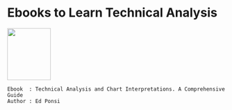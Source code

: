 # Ebooks to Learn Technical Analysis
<a href="https://www.tradingsetupsreview.com/10-resources-learning-price-action-trading/">
<img src="https://d386vep05x5edh.cloudfront.net/product_images/2630/2630199_500px_jpg/technical_analysis_and_chart_interpretations_a.jpg" width="100px" height="120px"/></a>

    Ebook  : Technical Analysis and Chart Interpretations. A Comprehensive Guide 
    Author : Ed Ponsi
    
